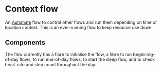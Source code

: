 # Context flow

An [Automate](https://llamalab.com/automate/) flow to control other flows and run them depending on time or location context. This is an ever-running flow to keep resource use down.

## Components

The flow currently has a fibre to initialise the flow, a fibre to run beginning-of-day flows, to run end-of-day flows, to start the sleep flow, and to check heart rate and step count throughout the day.